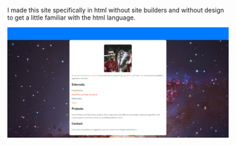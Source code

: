 I made this site specifically in html without site builders and without design to get a little familiar with the html language.

![How it loocking](https://github.com/Kratosyan7/Mi-site/blob/main/2024-04-17_19-33-27.png)
